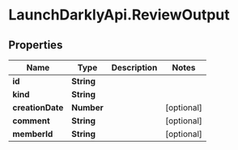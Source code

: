 # LaunchDarklyApi.ReviewOutput

## Properties

Name | Type | Description | Notes
------------ | ------------- | ------------- | -------------
**id** | **String** |  | 
**kind** | **String** |  | 
**creationDate** | **Number** |  | [optional] 
**comment** | **String** |  | [optional] 
**memberId** | **String** |  | [optional] 


